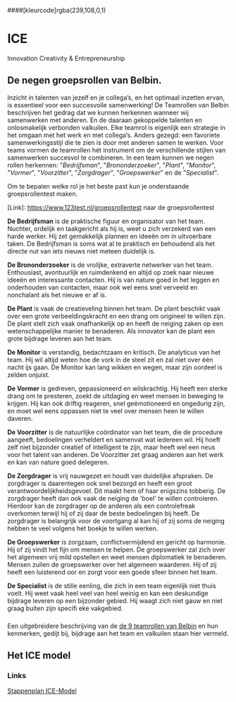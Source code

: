 ####[kleurcode]rgba(239,108,0,1)

# ICE #

Innovation Creativity & Entrepreneurship

## De negen groepsrollen van Belbin.

Inzicht in talenten van jezelf en je collega’s, en het optimaal inzetten ervan, is essentieel voor een succesvolle samenwerking! De Teamrollen van Belbin beschrijven het gedrag dat we kunnen herkennen wanneer wij samenwerken met anderen. En de daaraan gekoppelde talenten en onlosmakelijk verbonden valkuilen. Elke teamrol is eigenlijk een strategie in het omgaan met het werk en met collega’s. Anders gezegd: een favoriete samenwerkingsstijl die te zien is door met anderen samen te werken. Voor teams vormen de teamrollen hét instrument om de verschillende stijlen van samenwerken succesvol te combineren.
In een team kunnen we  negen rollen herkennen:
"*Bedrijfsman*", "*Brononderzoeker*", "*Plant*", "*Monitor*", "*Vormer*", "*Voorzitter*", "*Zorgdrager*", "*Groepswerker*" en de "*Specialist*".

Om te bepalen welke rol je het beste past kun je onderstaande groepsrollentest maken.

[Link]: https://www.123test.nl/groepsrollentest naar de groepsrollentest



**De Bedrijfsman** is de praktische figuur en organisator van het team. Nuchter, ordelijk en taakgericht als hij is, weet u zich verzekerd van een harde werker. Hij zet gemakkelijk plannen en ideeën om in uitvoerbare taken. De Bedrijfsman is soms wat al te praktisch en behoudend als het directe nut van iets nieuws niet meteen duidelijk is.

**De Brononderzoeker** is de vrolijke, extraverte netwerker van het team. Enthousiast, avontuurlijk en ruimdenkend en altijd op zoek naar nieuwe ideeën en interessante contacten. Hij is van nature goed in het leggen en onderhouden van contacten, maar ook wel eens snel verveeld en nonchalant als het nieuwe er af is.

**De Plant** is vaak de creatieveling binnen het team. De plant beschikt vaak over een grote verbeeldingskracht en een drang om origineel te willen zijn. De plant stelt zich vaak onafhankelijk op en heeft de neiging zaken op een wetenschappelijke manier te benaderen. Als innovator kan de plant een grote bijdrage leveren aan het team.

**De Monitor** is verstandig, bedachtzaam en kritisch. De analyticus van het team. Hij wil altijd weten hoe de vork in de steel zit en zal niet over één nacht ijs gaan. De Monitor kan lang wikken en wegen, maar zijn oordeel is zelden onjuist.

**De Vormer** is gedreven, gepassioneerd en wilskrachtig. Hij heeft een sterke drang om te presteren, zoekt de uitdaging en weet mensen in beweging te krijgen. Hij kan ook driftig reageren, snel geëmotioneerd en ongedurig zijn, en moet wel eens oppassen niet te veel over mensen heen te willen daveren.

**De Voorzitter** is de natuurlijke coördinator van het team, die de procedure aangeeft, bedoelingen verheldert en samenvat wat iedereen wil. Hij hoeft zelf niet bijzonder creatief of intelligent te zijn, maar heeft wel een neus voor het talent van anderen. De Voorzitter zet graag anderen aan het werk en kan van nature goed delegeren.

**De Zorgdrager** is vrij nauwgezet en houdt van duidelijke afspraken. De zorgdrager is daarentegen ook snel bezorgd en heeft een groot verantwoordelijkheidsgevoel. Dit maakt hem of haar enigszins tobberig. De zorgdrager heeft dan ook vaak de neiging de 'boel' te willen controleren. Hierdoor kan de zorgdrager op de anderen als een controlefreak overkomen terwijl hij of zij daar de beste bedoelingen bij heeft. De zorgdrager is belangrijk voor de voortgang al kan hij of zij soms de neiging hebben te veel volgens het boekje te willen werken.

**De Groepswerker** is zorgzaam, conflictvermijdend en gericht op harmonie. Hij of zij vindt het fijn om mensen te helpen. De groepswerker zal zich over het algemeen vrij mild opstellen en weet mensen diplomatiek te benaderen. Mensen zullen de groepswerker over het algemeen waarderen. Hij of zij heeft een luisterend oor en zorgt voor een goede sfeer binnen het team.

**De Specialist** is de stille eenling, die zich in een team eigenlijk niet thuis voelt. Hij weet vaak heel veel van heel weinig en kan een deskundige bijdrage leveren op een bijzonder gebied. Hij waagt zich niet gauw en niet graag buiten zijn specifi eke vakgebied.

### 

Een uitgebreidere beschrijving van de [de 9 teamrollen van Belbin](http://www.werkenmetteamrollen.nl/Werken-met-Teamrollen/De-9-teamrollen.asp#.W5GqTugzbIU) en hun kenmerken, gedijt bij, bijdrage aan het team en valkuilen staan hier vermeld.



## Het ICE model

### Links

[Stappenplan ICE-Model](https://elo.kw1c.nl/CMS/Studie/811%20ICT-Academie/811%20VakkenInhoud/%5BB.34%20RASP%5DRaspberry%20Pi%20Challenge/25187%20%C2%A0%20Applicatie-%20en%20mediaontwikkelaar/Periode%2009/Productie/01.%20Reader/Stappenplan%20ICE-Model%20%20versie%2018%20april%202017.pdf)